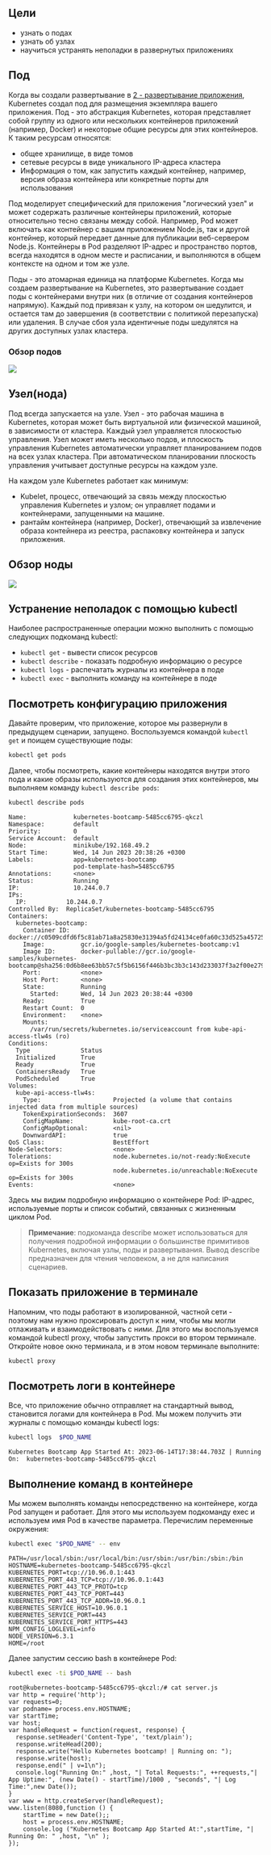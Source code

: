 ## Цели
- узнать о подах
- узнать об узлах
- научиться устранять неполадки в развернутых приложениях

## Под
Когда вы создали развертывание в [2 - развертывание приложения](2%20-%20развертывание%20приложения.md), Kubernetes создал под для размещения экземпляра вашего приложения.
Под - это абстракция Kubernetes, которая представляет собой группу из одного или нескольких контейнеров приложений (например, Docker) и некоторые общие ресурсы для этих контейнеров. 
К таким ресурсам относятся:
- общее хранилище, в виде томов
- сетевые ресурсы в виде уникального IP-адреса кластера
- Информация о том, как запустить каждый контейнер, например, версия образа контейнера или конкретные порты для использования

Под моделирует специфический для приложения "логический узел" и может содержать различные контейнеры приложений, которые относительно тесно связаны между собой. Например, Pod может включать как контейнер с вашим приложением Node.js, так и другой контейнер, который передает данные для публикации веб-сервером Node.js. Контейнеры в Pod разделяют IP-адрес и пространство портов, всегда находятся в одном месте и расписании, и выполняются в общем контексте на одном и том же узле.

Поды - это атомарная единица на платформе Kubernetes. Когда мы создаем развертывание на Kubernetes, это развертывание создает поды с контейнерами внутри них (в отличие от создания контейнеров напрямую). Каждый под привязан к узлу, на котором он шедулится, и остается там до завершения (в соответствии с политикой перезапуска) или удаления. В случае сбоя узла идентичные поды шедулятся на других доступных узлах кластера.

### Обзор подов
![](Pasted%20image%2020230614211946.png)
## Узел(нода)
Под всегда запускается на узле. Узел - это рабочая машина в Kubernetes, которая может быть виртуальной или физической машиной, в зависимости от кластера. Каждый узел управляется плоскостью управления. Узел может иметь несколько подов, и плоскость управления Kubernetes автоматически управляет планированием подов на всех узлах кластера. При автоматическом планировании плоскость управления учитывает доступные ресурсы на каждом узле.

На каждом узле Kubernetes работает как минимум:
- Kubelet, процесс, отвечающий за связь между плоскостью управления Kubernetes и узлом; он управляет подами и контейнерами, запущенными на машине.
- рантайм контейнера (например, Docker), отвечающий за извлечение образа контейнера из реестра, распаковку контейнера и запуск приложения.
## Обзор ноды
![](Pasted%20image%2020230614213252.png)
## Устранение неполадок с помощью kubectl
Наиболее распространенные операции можно выполнить с помощью следующих подкоманд kubectl:
- `kubectl get` - вывести список ресурсов
- `kubectl describe` - показать подробную информацию о ресурсе
- `kubectl logs` - распечатать журналы из контейнера в поде
- `kubectl exec` - выполнить команду на контейнере в поде

## Посмотреть конфигурацию приложения

Давайте проверим, что приложение, которое мы развернули в предыдущем сценарии, запущено. Воспользуемся командой `kubectl get` и поищем существующие поды:
```bash
kobectl get pods
```

Далее, чтобы посмотреть, какие контейнеры находятся внутри этого пода и какие образы используются для создания этих контейнеров, мы выполняем команду `kubectl describe pods`:

```bash
kubectl describe pods
```

```
Name:             kubernetes-bootcamp-5485cc6795-qkczl
Namespace:        default
Priority:         0
Service Account:  default
Node:             minikube/192.168.49.2
Start Time:       Wed, 14 Jun 2023 20:38:26 +0300
Labels:           app=kubernetes-bootcamp
                  pod-template-hash=5485cc6795
Annotations:      <none>
Status:           Running
IP:               10.244.0.7
IPs:
  IP:           10.244.0.7
Controlled By:  ReplicaSet/kubernetes-bootcamp-5485cc6795
Containers:
  kubernetes-bootcamp:
    Container ID:   docker://c0509cdfd6f5c81ab71a8a25830e31394a5fd24134ce0fa60c33d525a4572551
    Image:          gcr.io/google-samples/kubernetes-bootcamp:v1
    Image ID:       docker-pullable://gcr.io/google-samples/kubernetes-bootcamp@sha256:0d6b8ee63bb57c5f5b6156f446b3bc3b3c143d233037f3a2f00e279c8fcc64af
    Port:           <none>
    Host Port:      <none>
    State:          Running
      Started:      Wed, 14 Jun 2023 20:38:44 +0300
    Ready:          True
    Restart Count:  0
    Environment:    <none>
    Mounts:
      /var/run/secrets/kubernetes.io/serviceaccount from kube-api-access-tlw4s (ro)
Conditions:
  Type              Status
  Initialized       True 
  Ready             True 
  ContainersReady   True 
  PodScheduled      True 
Volumes:
  kube-api-access-tlw4s:
    Type:                    Projected (a volume that contains injected data from multiple sources)
    TokenExpirationSeconds:  3607
    ConfigMapName:           kube-root-ca.crt
    ConfigMapOptional:       <nil>
    DownwardAPI:             true
QoS Class:                   BestEffort
Node-Selectors:              <none>
Tolerations:                 node.kubernetes.io/not-ready:NoExecute op=Exists for 300s
                             node.kubernetes.io/unreachable:NoExecute op=Exists for 300s
Events:                      <none>
```
Здесь мы видим подробную информацию о контейнере Pod: IP-адрес, используемые порты и список событий, связанных с жизненным циклом Pod.

> **Примечание**: подкоманда describe может использоваться для получения подробной информации о большинстве примитивов Kubernetes, включая узлы, поды и развертывания. Вывод describe предназначен для чтения человеком, а не для написания сценариев.

## Показать приложение в терминале

Напомним, что поды работают в изолированной, частной сети - поэтому нам нужно проксировать доступ к ним, чтобы мы могли отлаживать и взаимодействовать с ними. Для этого мы воспользуемся командой kubectl proxy, чтобы запустить прокси во втором терминале. Откройте новое окно терминала, и в этом новом терминале выполните:
```bash
kubectl proxy
```
## Посмотреть логи в контейнере
Все, что приложение обычно отправляет на стандартный вывод, становится логами для контейнера в Pod. Мы можем получить эти журналы с помощью команды kubectl logs:

```bash
kubectl logs  $POD_NAME
```

```
Kubernetes Bootcamp App Started At: 2023-06-14T17:38:44.703Z | Running On:  kubernetes-bootcamp-5485cc6795-qkczl
```
## Выполнение команд в контейнере

Мы можем выполнять команды непосредственно на контейнере, когда Pod запущен и работает. Для этого мы используем подкоманду exec и используем имя Pod в качестве параметра. Перечислим переменные окружения:

```bash
kubectl exec "$POD_NAME" -- env
```

```
PATH=/usr/local/sbin:/usr/local/bin:/usr/sbin:/usr/bin:/sbin:/bin
HOSTNAME=kubernetes-bootcamp-5485cc6795-qkczl
KUBERNETES_PORT=tcp://10.96.0.1:443
KUBERNETES_PORT_443_TCP=tcp://10.96.0.1:443
KUBERNETES_PORT_443_TCP_PROTO=tcp
KUBERNETES_PORT_443_TCP_PORT=443
KUBERNETES_PORT_443_TCP_ADDR=10.96.0.1
KUBERNETES_SERVICE_HOST=10.96.0.1
KUBERNETES_SERVICE_PORT=443
KUBERNETES_SERVICE_PORT_HTTPS=443
NPM_CONFIG_LOGLEVEL=info
NODE_VERSION=6.3.1
HOME=/root
```

Далее запустим сессию bash в контейнере Pod:
```bash
kubectl exec -ti $POD_NAME -- bash
```

```
root@kubernetes-bootcamp-5485cc6795-qkczl:/# cat server.js
var http = require('http');
var requests=0;
var podname= process.env.HOSTNAME;
var startTime;
var host;
var handleRequest = function(request, response) {
  response.setHeader('Content-Type', 'text/plain');
  response.writeHead(200);
  response.write("Hello Kubernetes bootcamp! | Running on: ");
  response.write(host);
  response.end(" | v=1\n");
  console.log("Running On:" ,host, "| Total Requests:", ++requests,"| App Uptime:", (new Date() - startTime)/1000 , "seconds", "| Log Time:",new Date());
}
var www = http.createServer(handleRequest);
www.listen(8080,function () {
    startTime = new Date();;
    host = process.env.HOSTNAME;
    console.log ("Kubernetes Bootcamp App Started At:",startTime, "| Running On: " ,host, "\n" );
});
```
